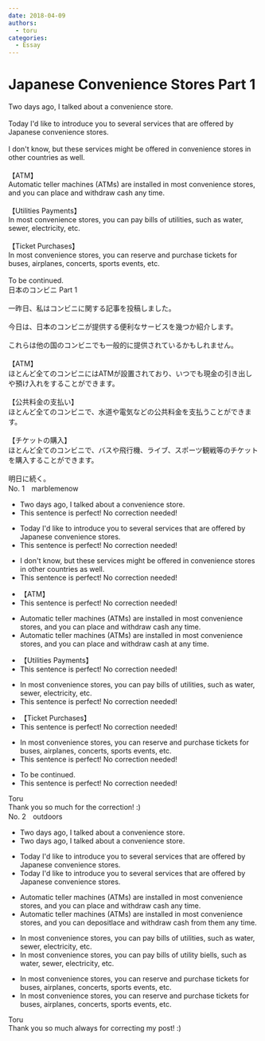 ```yaml
---
date: 2018-04-09
authors:
  - toru
categories:
  - Essay
---
```


<h1 id="subject_show">Japanese Convenience Stores Part 1</h1>
<div class="date" hidden>Apr 9, 2018 10:23</div>
<div id="post"><div id="body_show_ori">
Two days ago, I talked about a convenience store.<br/><br/>Today I'd like to introduce you to several services that are offered by Japanese convenience stores.<br/><br/>I don't know, but these services might be offered in convenience stores in other countries as well.<br/><br/>【ATM】<br/>Automatic teller machines (ATMs) are installed in most convenience stores, and you can place and withdraw cash any time.<br/><br/>【Utilities Payments】<br/>In most convenience stores, you can pay bills of utilities, such as water, sewer, electricity, etc.<br/><br/>【Ticket Purchases】<br/>In most convenience stores, you can reserve and purchase tickets for buses, airplanes, concerts, sports events, etc.<br/><br/>To be continued.
</div></div>

<!-- more -->

<div id="post_ja"><div id="body_show_mo">
日本のコンビニ Part 1<br/><br/>一昨日、私はコンビニに関する記事を投稿しました。<br/><br/>今日は、日本のコンビニが提供する便利なサービスを幾つか紹介します。<br/><br/>これらは他の国のコンビニでも一般的に提供されているかもしれません。<br/><br/>【ATM】<br/>ほとんど全てのコンビニにはATMが設置されており、いつでも現金の引き出しや預け入れをすることができます。<br/><br/>【公共料金の支払い】<br/>ほとんど全てのコンビニで、水道や電気などの公共料金を支払うことができます。<br/><br/>【チケットの購入】<br/>ほとんど全てのコンビニで、バスや飛行機、ライブ、スポーツ観戦等のチケットを購入することができます。<br/><br/>明日に続く。
</div></div>
<div id="block"><div class="first_name"> No. 1　<span class="just_name">marblemenow</span></div><div id="block2">
<ul class="correction_field">
<li class="incorrect">Two days ago, I talked about a convenience store.</li>
<li class="corrected perfect">This sentence is perfect! No correction needed!</li>
</ul>
<ul class="correction_field">
<li class="incorrect">Today I'd like to introduce you to several services that are offered by Japanese convenience stores.</li>
<li class="corrected perfect">This sentence is perfect! No correction needed!</li>
</ul>
<ul class="correction_field">
<li class="incorrect">I don't know, but these services might be offered in convenience stores in other countries as well.</li>
<li class="corrected perfect">This sentence is perfect! No correction needed!</li>
</ul>
<ul class="correction_field">
<li class="incorrect">【ATM】</li>
<li class="corrected perfect">This sentence is perfect! No correction needed!</li>
</ul>
<ul class="correction_field">
<li class="incorrect">Automatic teller machines (ATMs) are installed in most convenience stores, and you can place and withdraw cash any time.</li>
<li class="corrected correct">
Automatic teller machines (ATMs) are installed in most convenience stores<span class="sline">,</span> and you can place and withdraw cash <span class="f_red">at </span>any time.
</li>
</ul>
<ul class="correction_field">
<li class="incorrect">【Utilities Payments】</li>
<li class="corrected perfect">This sentence is perfect! No correction needed!</li>
</ul>
<ul class="correction_field">
<li class="incorrect">In most convenience stores, you can pay bills of utilities, such as water, sewer, electricity, etc.</li>
<li class="corrected perfect">This sentence is perfect! No correction needed!</li>
</ul>
<ul class="correction_field">
<li class="incorrect">【Ticket Purchases】</li>
<li class="corrected perfect">This sentence is perfect! No correction needed!</li>
</ul>
<ul class="correction_field">
<li class="incorrect">In most convenience stores, you can reserve and purchase tickets for buses, airplanes, concerts, sports events, etc.</li>
<li class="corrected perfect">This sentence is perfect! No correction needed!</li>
</ul>
<ul class="correction_field">
<li class="incorrect">To be continued.</li>
<li class="corrected perfect">This sentence is perfect! No correction needed!</li>
</ul>
</div><div class="name"><span class="just_name">Toru</span><br>
Thank you so much for the correction! :)
</div>
</div>
<div id="block"><div class="first_name"> No. 2　<span class="just_name">outdoors</span></div><div id="block2">
<ul class="correction_field">
<li class="incorrect">Two days ago, I talked about a convenience store.</li>
<li class="corrected correct">
Two days ago, I talked about a convenience store.
</li>
</ul>
<ul class="correction_field">
<li class="incorrect">Today I'd like to introduce you to several services that are offered by Japanese convenience stores.</li>
<li class="corrected correct">
Today I'd like to introduce you to several services that are offered by Japanese convenience stores.
</li>
</ul>
<ul class="correction_field">
<li class="incorrect">Automatic teller machines (ATMs) are installed in most convenience stores, and you can place and withdraw cash any time.</li>
<li class="corrected correct">
Automatic teller machines (ATMs) are installed in most convenience stores, and you can <span class="f_red">de</span>p<span class="f_red">osit</span><span class="f_gray"><span class="sline">lace</span></span> and withdraw cash <span class="f_red">from them </span>any time.
</li>
</ul>
<ul class="correction_field">
<li class="incorrect">In most convenience stores, you can pay bills of utilities, such as water, sewer, electricity, etc.</li>
<li class="corrected correct">
In most convenience stores, you can pay <span class="f_gray"><span class="sline">bills of </span></span>utilit<span class="f_red">y b</span>i<span class="f_gray"><span class="sline">e</span></span><span class="f_red">ll</span>s<span class="f_gray"><span class="sline">,</span></span> such as water, sewer, electricity, etc.
</li>
</ul>
<ul class="correction_field">
<li class="incorrect">In most convenience stores, you can reserve and purchase tickets for buses, airplanes, concerts, sports events, etc.</li>
<li class="corrected correct">
In most convenience stores, you can reserve and purchase tickets for buses, airplanes, concerts, sports events, etc.
</li>
</ul>
</div><div class="name"><span class="just_name">Toru</span><br>
Thank you so much always for correcting my post! :)
</div>
</div>
